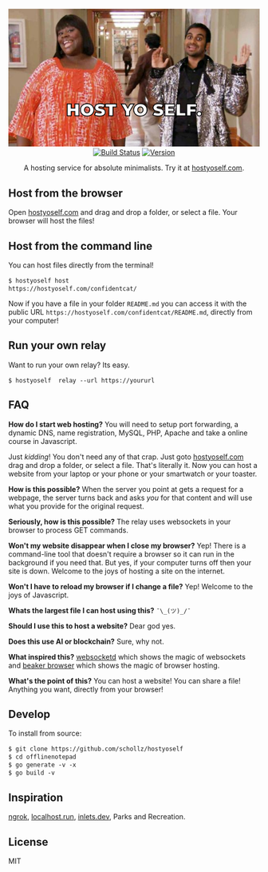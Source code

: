 <p align="center">
<img
    src="/static/hostyoself2.png" border="0" alt="hostyoself">
<br>
<a href="https://travis-ci.org/schollz/hostyoself"><img
src="https://img.shields.io/travis/schollz/hostyoself.svg?style=flat-square"
alt="Build Status"></a> <a
href="https://github.com/schollz/hostyoself/releases/latest"><img
src="https://img.shields.io/badge/version-0.0.0-brightgreen.svg?style=flat-square"
alt="Version"></a> </p>

<p align="center">A hosting service for absolute minimalists. Try it at <a href="https://hostyoself.com">hostyoself.com</a>.</p>


## Host from the browser

Open [hostyoself.com](https://hostyoself.com) and drag and drop a folder, or select a file. Your browser will host the files!

## Host from the command line

You can host files directly from the terminal!

```
$ hostyoself host
https://hostyoself.com/confidentcat/
```

Now if you have a file in your folder `README.md` you can access it with the public URL `https://hostyoself.com/confidentcat/README.md`, directly from your computer!


## Run your own relay

Want to run your own relay? Its easy. 

```
$ hostyoself  relay --url https://yoururl
```

## FAQ


**How do I start web hosting?** You will need to setup port forwarding, a dynamic DNS, name registration, MySQL, PHP, Apache and take a online course in Javascript. 

Just *kidding*! You don't need any of that crap. Just goto [hostyoself.com](https://hostyoself.com) drag and drop a folder, or select a file. That's literally it. Now you can host a website from your laptop or your phone or your smartwatch or your toaster.

**How is this possible?** When the server you point at gets a request for a webpage, the server turns back and asks *you* for that content and will use what you provide for the original request.

**Seriously, how is this possible?** The relay uses websockets in your browser to process GET commands.

**Won't my website disappear when I close my browser?** Yep! There is a command-line tool that doesn't require a browser so it can run in the background if you need that. But yes, if your computer turns off then your site is down. Welcome to the joys of hosting a site on the internet.

**Won't I have to reload my browser if I change a file?** Yep! Welcome to the joys of Javascript.

**Whats the largest file I can host using this?** `¯\_(ツ)_/¯`

**Should I use this to host a website?** Dear god yes.

**Does this use AI or blockchain?** Sure, why not. 

**What inspired this?** [websocketd](https://github.com/joewalnes/websocketd) which shows the magic of websockets and [beaker browser](https://beakerbrowser.com/) which shows the magic of browser hosting.

**What's the point of this?** You can host a website! You can share a file! Anything you want, directly from your browser!

## Develop

To install from source:

```
$ git clone https://github.com/schollz/hostyoself
$ cd offlinenotepad
$ go generate -v -x
$ go build -v
```


## Inspiration

[ngrok](https://ngrok.com/), [localhost.run](http://localhost.run/), [inlets.dev](https://github.com/alexellis/inlets), Parks and Recreation.

## License 

MIT